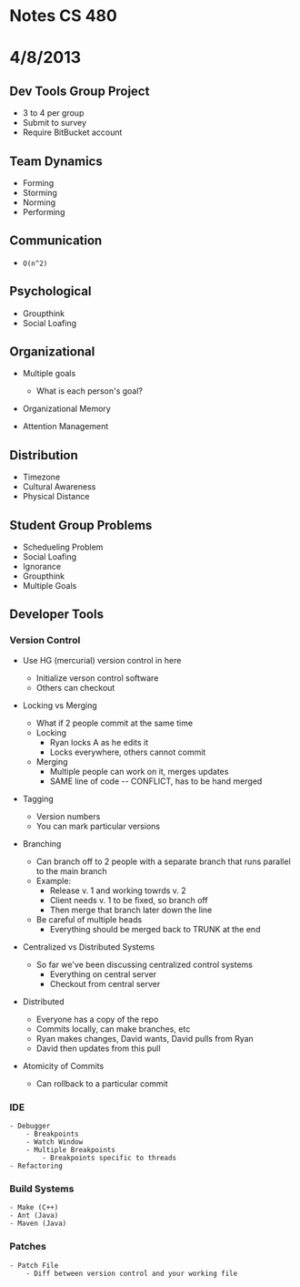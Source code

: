 # Notes CS 480
# 4/8/2013

## Dev Tools Group Project
- 3 to 4 per group
- Submit to survey
- Require BitBucket account

## Team Dynamics
- Forming
- Storming
- Norming
- Performing

## Communication
- ``O(n^2)``

## Psychological
- Groupthink
- Social Loafing

## Organizational
- Multiple goals
    - What is each person's goal?

- Organizational Memory

- Attention Management

## Distribution
- Timezone 
- Cultural Awareness
- Physical Distance

## Student Group Problems
- Schedueling Problem
- Social Loafing
- Ignorance 
- Groupthink
- Multiple Goals

## Developer Tools
### Version Control
- Use HG (mercurial) version control in here
    - Initialize verson control software
    - Others can checkout 

- Locking vs Merging
    - What if 2 people commit at the same time
    - Locking
        - Ryan locks A as he edits it
        - Locks everywhere, others cannot commit
    - Merging
        - Multiple people can work on it, merges updates
        - SAME line of code -- CONFLICT, has to be hand merged

- Tagging
    - Version numbers
    - You can mark particular versions

- Branching
    - Can branch off to 2 people with a separate branch that runs parallel to the main branch
    - Example:
        - Release v. 1 and working towrds v. 2
        - Client needs v. 1 to be fixed, so branch off
        - Then merge that branch later down the line
    - Be careful of multiple heads
        - Everything should be merged back to TRUNK at the end

- Centralized vs Distributed Systems
    - So far we've been discussing centralized control systems
        - Everything on central server
        - Checkout from central server

- Distributed
    - Everyone has a copy of the repo
    - Commits locally, can make branches, etc
    - Ryan makes changes, David wants, David pulls from Ryan
    - David then updates from this pull

- Atomicity of Commits
    - Can rollback to a particular commit

### IDE
    - Debugger
        - Breakpoints 
        - Watch Window
        - Multiple Breakpoints
            - Breakpoints specific to threads
    - Refactoring

### Build Systems
    - Make (C++)
    - Ant (Java)
    - Maven (Java)

### Patches
    - Patch File
        - Diff between version control and your working file
